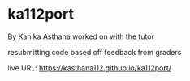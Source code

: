 # ka112port

By Kanika Asthana
worked on with the tutor

resubmitting code based off feedback from graders


live URL: https://kasthana112.github.io/ka112port/